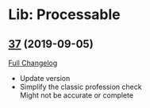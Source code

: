 # Lib: Processable

## [37](https://github.com/p3lim-wow/LibProcessable/tree/37) (2019-09-05)
[Full Changelog](https://github.com/p3lim-wow/LibProcessable/compare/36...37)

- Update version  
- Simplify the classic profession check  
    Might not be accurate or complete  
